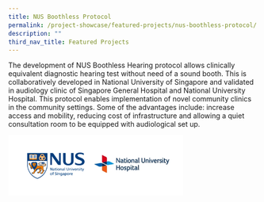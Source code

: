 ```yaml
---
title: NUS Boothless Protocol
permalink: /project-showcase/featured-projects/nus-boothless-protocol/
description: ""
third_nav_title: Featured Projects
---
```

The development of NUS Boothless Hearing protocol allows clinically equivalent diagnostic hearing test without need of a sound booth. This is collaboratively developed in National University of Singapore and validated in audiology clinic of Singapore General Hospital and National University Hospital. This protocol enables implementation of novel community clinics in the community settings. Some of the advantages include: increase access and mobility, reducing cost of infrastructure and allowing a quiet consultation room to be equipped with audiological set up.

<img style="width:70%" src="/images/Featured%20Projects/NUS%20Boothless/nus%20boothless%20hearing%20protocol%20logos.png">